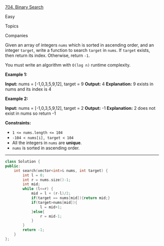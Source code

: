 [704. Binary Search](https://leetcode.com/problems/binary-search/)

Easy

Topics

Companies

Given an array of integers `nums` which is sorted in ascending order, and an integer `target`, write a function to search `target` in `nums`. If `target` exists, then return its index. Otherwise, return `-1`.

You must write an algorithm with `O(log n)` runtime complexity.

**Example 1:**

**Input:** nums = [-1,0,3,5,9,12], target = 9
**Output:** 4
**Explanation:** 9 exists in nums and its index is 4

**Example 2:**

**Input:** nums = [-1,0,3,5,9,12], target = 2
**Output:** -1
**Explanation:** 2 does not exist in nums so return -1

**Constraints:**

- `1 <= nums.length <= 104`
- `-104 < nums[i], target < 104`
- All the integers in `nums` are **unique**.
- `nums` is sorted in ascending order.

---

```cpp
class Solution {
public:
    int search(vector<int>& nums, int target) {
        int l = 0;
        int r = nums.size()-1;
        int mid;
        while (l<=r) {
            mid = l + (r-l)/2;
            if(target == nums[mid]){return mid;}
            if(target>nums[mid]){
                l = mid+1;
            }else{
                r = mid-1;
            }
        }
        return -1;
    }
};
```
